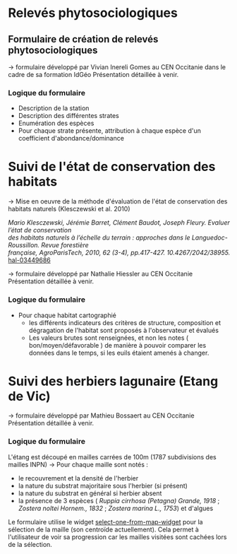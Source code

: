 # Relevés phytosociologiques
## Formulaire de création de relevés phytosociologiques
-> formulaire développé par Vivian Inereli Gomes au CEN Occitanie dans le cadre de sa formation IdGéo
Présentation détaillée à venir.
### Logique du formulaire
* Description de la station
* Description des différentes strates
* Enumération des espèces
* Pour chaque strate présente, attribution à chaque espèce d'un coefficient d'abondance/dominance
# Suivi de l'état de conservation des habitats
-> Mise en oeuvre de la méthode d'évaluation de l'état de conservation des habitats naturels (Klesczewski et al. 2010)

_Mario Klesczewski, Jérémie Barret, Clément Baudot, Joseph Fleury.  Evaluer l’état de conservation  
des habitats naturels à l’échelle du terrain : approches dans le Languedoc-Roussillon. Revue forestière  
française, AgroParisTech, 2010, 62 (3-4), pp.417-427. 10.4267/2042/38955._ [hal-03449686](https://hal.archives-ouvertes.fr/hal-03449686/document)

-> formulaire développé par Nathalie Hiessler au CEN Occitanie
Présentation détaillée à venir.
### Logique du formulaire
* Pour chaque habitat cartographié
    * les différents indicateurs des critères de structure, composition et dégragation de l'habitat sont proposés à l'observateur et évalués
    * Les valeurs brutes sont renseignées, et non les notes ( bon/moyen/défavorable ) de manière à pouvoir comparer les données dans le temps, si les euils étaient amenés à changer.

# Suivi des herbiers lagunaire (Etang de Vic)
-> formulaire développé par Mathieu Bossaert au CEN Occitanie
Présentation détaillée à venir.
### Logique du formulaire
L'étang est découpé en mailles carrées de 100m  (1787 subdivisions des mailles INPN)
-> Pour chaque maille sont notés :
* le recouvrement et la densité de l'herbier
* la nature du substrat majoritaire sous l'herbier (si présent)
* la nature du substrat en général si herbier absent
* la présence de 3 espèces ( _Ruppia cirrhosa (Petagna) Grande, 1918_ ; _Zostera noltei Hornem., 1832_ ;  _Zostera marina L., 1753_) et d'algues

Le formulaire utilise le widget [select-one-from-map-widget](https://docs.getodk.org/form-question-types/#select-one-from-map-widget) pour la sélection de la maille (son centroïde actuellement). Cela permet à l'utilisateur de voir sa progression car les mailles visitées sont cachées lors de la sélection.